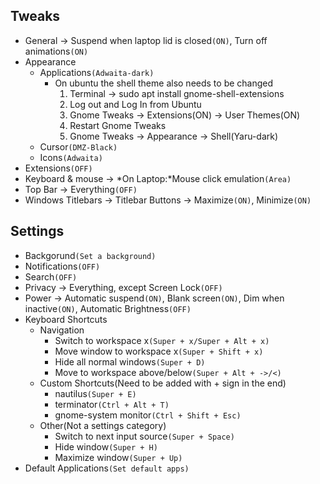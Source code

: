 ## Tweaks
* General -> Suspend when laptop lid is closed`(ON)`, Turn off animations`(ON)`
* Appearance
    * Applications`(Adwaita-dark)`
      * On ubuntu the shell theme also needs to be changed
         1. Terminal -> sudo apt install gnome-shell-extensions
         2. Log out and Log In from Ubuntu
         3. Gnome Tweaks -> Extensions(ON) -> User Themes(ON)
         4. Restart Gnome Tweaks
         5. Gnome Tweaks -> Appearance -> Shell(Yaru-dark) 
    * Cursor`(DMZ-Black)`
    * Icons`(Adwaita)`
* Extensions`(OFF)`
* Keyboard & mouse -> *On Laptop:*Mouse click emulation`(Area)`
* Top Bar -> Everything`(OFF)`
* Windows Titlebars -> Titlebar Buttons -> Maximize`(ON)`, Minimize`(ON)`


## Settings
* Backgorund`(Set a background)`
* Notifications`(OFF)`
* Search`(OFF)`
* Privacy -> Everything, except Screen Lock`(OFF)`
* Power -> Automatic suspend`(ON)`, Blank screen`(ON)`, Dim when inactive`(ON)`, Automatic Brightness`(OFF)`
* Keyboard Shortcuts
  * Navigation
    * Switch to workspace x`(Super + x/Super + Alt + x)`
    * Move window to workspace x`(Super + Shift + x)`
    * Hide all normal windows`(Super + D)`
    * Move to workspace above/below`(Super + Alt + ->/<)`
  * Custom Shortcuts(Need to be added with + sign in the end)
    * nautilus`(Super + E)`
    * terminator`(Ctrl + Alt + T)`
    * gnome-system monitor`(Ctrl + Shift + Esc)`
  * Other(Not a settings category)
    * Switch to next input source`(Super + Space)`
    * Hide window`(Super + H)`
    * Maximize window`(Super + Up)`
* Default Applications`(Set default apps)`
